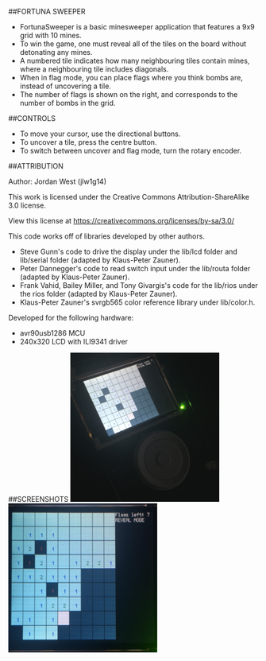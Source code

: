 ##FORTUNA SWEEPER
* FortunaSweeper is a basic minesweeper application that features a 9x9 grid with 10 mines.
* To win the game, one must reveal all of the tiles on the board without detonating any mines.
* A numbered tile indicates how many neighbouring tiles contain mines, where a neighbouring tile includes diagonals.
* When in flag mode, you can place flags where you think bombs are, instead of uncovering a tile.
* The number of flags is shown on the right, and corresponds to the number of bombs in the grid.

##CONTROLS
* To move your cursor, use the directional buttons.
* To uncover a tile, press the centre button.
* To switch between uncover and flag mode, turn the rotary encoder.

##ATTRIBUTION

Author: Jordan West (jlw1g14)

This work is licensed under the Creative Commons Attribution-ShareAlike 3.0 license.

View this license at https://creativecommons.org/licenses/by-sa/3.0/

This code works off of libraries developed by other authors.
* Steve Gunn's code to drive the display under the lib/lcd folder and lib/serial folder (adapted by Klaus-Peter Zauner).
* Peter Dannegger's code to read switch input under the lib/routa folder (adapted by Klaus-Peter Zauner).
* Frank Vahid, Bailey Miller, and Tony Givargis's code for the lib/rios under the rios folder (adapted by Klaus-Peter Zauner).
* Klaus-Peter Zauner's svrgb565 color reference library under lib/color.h.

Developed for the following hardware:
* avr90usb1286 MCU
* 240x320 LCD with ILI9341 driver

##SCREENSHOTS
<img src="https://raw.githubusercontent.com/jlw1g14/FortunaSweeper/master/screenshots/1.png" width="300" height="300" />
<img src="https://raw.githubusercontent.com/jlw1g14/FortunaSweeper/master/screenshots/2.png" width="300" height="300" />

